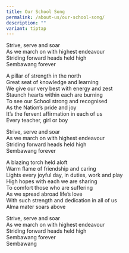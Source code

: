 ```yaml
---
title: Our School Song
permalink: /about-us/our-school-song/
description: ""
variant: tiptap
---
```

<p>Strive, serve and soar<br>As we march on with highest endeavour<br>Striding forward heads held high<br>Sembawang forever</p><p>A pillar of strength in the north<br>Great seat of knowledge and learning<br>We give our very best with energy and zest<br>Staunch hearts within each are burning<br>To see our School strong and recognised<br>As the Nation’s pride and joy<br>It’s the fervent affirmation in each of us<br>Every teacher, girl or boy</p><p>Strive, serve and soar<br>As we march on with highest endeavour<br>Striding forward heads held high<br>Sembawang forever</p><p>A blazing torch held aloft<br>Warm flame of friendship and caring<br>Lights every joyful day, in duties, work and play<br>High hopes with each we are sharing<br>To comfort those who are suffering<br>As we spread abroad life’s love<br>With such strength and dedication in all of us<br>Alma mater soars above</p><p>Strive, serve and soar<br>As we march on with highest endeavour<br>Striding forward heads held high<br>Sembawang forever<br>Sembawang</p>